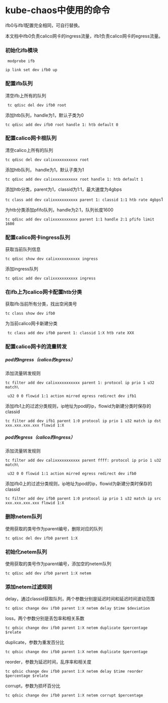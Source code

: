 # kube-chaos中使用的命令

ifb0与ifb1配置完全相同，可自行替换。

本文档中ifb0负责calico网卡的ingress流量，ifb1负责calico网卡的egress流量。

### 初始化ifb模块

` modprobe ifb`

`ip link set dev ifb0 up `

### 配置ifb队列

清空ifb上所有的队列

` tc qdisc del dev ifb0 root`

添加htb队列，handle为1，默认子类为0

`tc qdisc add dev ifb0 root handle 1: htb default 0`

### 配置calico网卡根队列

清空calico上所有的队列

`tc qdisc del dev calixxxxxxxxxxx root`

添加htb队列， handle为1，默认子类为1

`tc qdisc add dev calixxxxxxxxxxx root handle 1: htb default 1`

添加htb分类，parent为1，classid为1:1，最大速度为4gbps

`tc class add dev calixxxxxxxxxxx parent 1: classid 1:1 htb rate 4gbps`1

为htb分类添加pfifo队列，handle为2:1，队列长度1600

`tc qdisc add dev calixxxxxxxxxxx parent 1:1 handle 2:1 pfifo limit 1600`

### 配置calico网卡ingress队列

获取当前队列信息

`tc qdisc show dev calixxxxxxxxxxx ingress`

添加ingress队列

`tc qdisc add dev calixxxxxxxxxxx ingress`

### 在ifb上为calico网卡配置htb分类

获取ifb当前所有分类，找出空闲类号

`tc class show dev ifb0`

为当前calico网卡新建分类

` tc class add dev ifb0 parent 1: classid 1:X htb rate XXX`

### 配置calico网卡的流量转发

##### pod的ingress（calico的egress）

添加流量转发规则

`tc filter add dev calixxxxxxxxxxx parent 1: protocol ip prio 1 u32 match\`

` u32 0 0 flowid 1:1 action mirred egress redirect dev ifb1`

添加ifb1上的过滤分类规则，ip地址为pod的ip，flowid为新建分类时保存的classid

`tc filter add dev ifb1 parent 1:0 protocol ip prio 1 u32 match ip dst xxx.xxx.xxx.xxx flowid 1:X` 

##### pod的egress（calico的ingress）

添加流量转发规则

`tc filter add dev calixxxxxxxxxxx parent ffff: protocol ip prio 1 u32 match\`

` u32 0 0 flowid 1:1 action mirred egress redirect dev ifb0`

添加ifb0上的过滤分类规则，ip地址为pod的ip，flowid为新建分类时保存的classid

`tc filter add dev ifb0 parent 1:0 protocol ip prio 1 u32 match ip src xxx.xxx.xxx.xxx flowid 1:X` 

### 删除netem队列

使用获取的类号作为parent编号，删除对应的队列

`tc qdisc del dev ifb0 parent 1:X`

### 初始化netem队列

使用获取的类号作为parent编号，添加空的netem队列

`tc qdisc add dev ifb0 parent 1:X netem`

### 添加netem过滤规则

delay，通过classid获取队列，两个参数分别是延迟时间和延迟时间波动范围

`tc qdisc change dev ifb0 parent 1:X netem delay $time $deviation` 

loss，两个参数分别是丢包率和相关系数

`tc qdsic change dev ifb0 parent 1:X netem duplicate $percentage $relate`

duplicate，参数为重发百分比

`tc qdsic change dev ifb0 parent 1:X netem duplicate $percentage`

reorder，参数为延迟时间，乱序率和相关度

`tc qdsic change dev ifb0 parent 1:X netem delay $time reorder $percentage $relate`

corrupt，参数为损坏百分比

`tc qdsic change dev ifb0 parent 1:X netem corrupt $percentage`